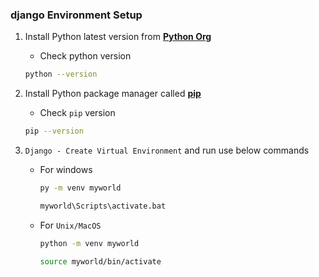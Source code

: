 ### django Environment Setup

1. Install Python latest version from [**Python Org**](https://www.python.org/downloads/)
   - Check python version
   ```bash
   python --version
   ```
2. Install Python package manager called [**pip**](https://pypi.org/project/pip/)
   - Check `pip` version
   ```bash
   pip --version
   ```
3. `Django - Create Virtual Environment` and run use below commands

   - For windows

     ```bash
     py -m venv myworld
     ```

     ```bash
     myworld\Scripts\activate.bat
     ```

   - For `Unix/MacOS`
     ```bash
     python -m venv myworld
     ```
     ```bash
     source myworld/bin/activate
     ```
